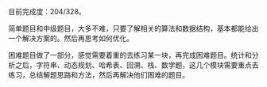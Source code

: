 目前完成度：204/328。

简单题目和中级题目，大多不难，只要了解相关的算法和数据结构，基本都能给出一个解决方案的。然后再思考如何优化。

困难题目做了一部分，感觉需要着重的去练习某一块，再完成困难题目。统计和分析之后，字符串、动态规划、哈希表、回溯、栈、数学题，这几个模块需要重点去练习，总结解题思路和方法，然后再解决他们困难的题目。


